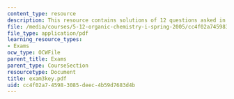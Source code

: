 ```yaml
---
content_type: resource
description: This resource contains solutions of 12 questions asked in exam 3.
file: /media/courses/5-12-organic-chemistry-i-spring-2005/cc4f02a745983085deec4b59d7683d4b_exam3key.pdf
file_type: application/pdf
learning_resource_types:
- Exams
ocw_type: OCWFile
parent_title: Exams
parent_type: CourseSection
resourcetype: Document
title: exam3key.pdf
uid: cc4f02a7-4598-3085-deec-4b59d7683d4b
---
```

